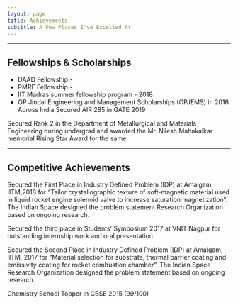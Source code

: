 ```yaml
---
layout: page
title: Achievements
subtitle: A Few Places I've Excelled At
---
```


---
Fellowships & Scholarships
---
- DAAD Fellowship -
- PMRF Fellowship - 
- IIT Madras summer fellowship program - 2018
- OP Jindal Engineering and Management Scholarships (OPJEMS) in 2016 Across India
Secured AIR 285 in GATE 2019


Secured Rank 2 in the Department of Metallurgical and Materials Engineering during undergrad
and awarded the Mr. Nilesh Mahakalkar memorial Rising Star Award for the same

---
Competitive Achievements
---

Secured the First Place in Industry Defined Problem (IDP) at Amalgam, IITM,2018 for “Tailor
crystallographic texture of soft-magnetic material used in liquid rocket engine solenoid valve to
increase saturation magnetization”. The Indian Space designed the problem statement
Research Organization based on ongoing research.  

Secured the third place in Students’ Symposium 2017 at VNIT Nagpur for outstanding internship
work and oral presentation.  

Secured the Second Place in Industry Defined Problem (IDP) at Amalgam, IITM, 2017 for
“Material selection for substrate, thermal barrier coating and emissivity coating for rocket combustion
chamber”. The Indian Space Research Organization designed the problem statement based
on ongoing research.  

Chemistry School Topper in CBSE 2015 (99/100)

